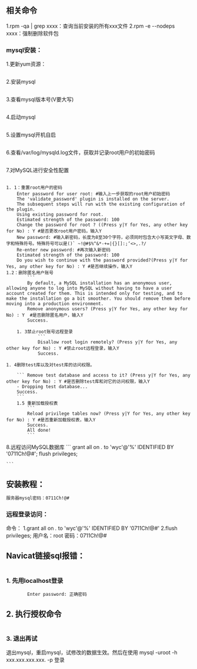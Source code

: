 ## 相关命令
1.rpm -qa | grep xxxx：查询当前安装的所有xxx文件
2.rpm -e --nodeps xxxx：强制删除软件包

### mysql安装：
1.更新yum资源：
``` rpm -Uvh  http://dev.mysql.com/get/mysql57-community-release-el7-9.noarch.rpm
```
2.安装mysql

``` yum -y install mysql-community-server
```
3.查看mysql版本号(V要大写)

``` mysql -V
```
4.启动mysql

``` systemctl start mysqld
```
5.设置mysql开机自启

``` systemctl enable mysqld
```
6.查看/var/log/mysqld.log文件，获取并记录root用户的初始密码

``` grep 'temporary password' /var/log/mysqld.log
```
7.对MySQL进行安全性配置

``` mysql_secure_installation
```
	1. 1：重置root用户的密码
		Enter password for user root: #输入上一步获取的root用户初始密码
		The 'validate_password' plugin is installed on the server.
		The subsequent steps will run with the existing configuration of the plugin.
		Using existing password for root.
		Estimated strength of the password: 100 
		Change the password for root ? ((Press y|Y for Yes, any other key for No) : Y #是否更改root用户密码，输入Y
		New password: #输入新密码，长度为8至30个字符，必须同时包含大小写英文字母、数字和特殊符号。特殊符号可以是()` ~!@#$%^&*-+=|{}[]:;‘<>,.?/
		Re-enter new password: #再次输入新密码
		Estimated strength of the password: 100 
		Do you wish to continue with the password provided?(Press y|Y for Yes, any other key for No) : Y #是否继续操作，输入Y
	1.2：删除匿名用户账号
			``` 
			By default, a MySQL installation has an anonymous user, allowing anyone to log into MySQL without having to have a user account created for them. This is intended only for testing, and to make the installation go a bit smoother. You should remove them before moving into a production environment.
			Remove anonymous users? (Press y|Y for Yes, any other key for No) : Y  #是否删除匿名用户，输入Y
			Success.
```
	1. 3禁止root账号远程登录
			``` 
			Disallow root login remotely? (Press y|Y for Yes, any other key for No) : Y #禁止root远程登录，输入Y
			Success.
```
	1. 4删除test库以及对test库的访问权限。

		``` Remove test database and access to it? (Press y|Y for Yes, any other key for No) : Y #是否删除test库和对它的访问权限，输入Y
		- Dropping test database...
		Success.
		```
		1.5 重新加载授权表
			``` 
			Reload privilege tables now? (Press y|Y for Yes, any other key for No) : Y #是否重新加载授权表，输入Y
			Success.
			All done!
			```
8.远程访问MySQL数据库
	``` 
	grant all on *.* to 'wyc'@'%' IDENTIFIED BY '0711Ch!@#';
	flush privileges;

	```

## 安装教程：
``` https://help.aliyun.com/document_detail/116727.html
服务器mysql密码：0711Ch!@#
```

### 远程登录访问：
命令：
1.grant all on *.* to 'wyc'@'%' IDENTIFIED BY '0711Ch!@#'
2.flush privileges;
用户名：root
密码：0711Ch!@#

## Navicat链接sql报错：

``` ERROR 1045 (28000): Access denied for user 'root'@'8.131.103.29' (using password: YES)
```

### 1. 先用localhost登录

``` mysql -u root -p
		Enter password: 正确密码
```
## 2. 执行授权命令

``` mysql> grant all privileges on *.* to root@'%' identified by '密码';
```

### 3. 退出再试
退出mysql，重启mysql，试修改的数据生效。然后在使用 mysql -uroot -h xxx.xxx.xxx.xxx. -p  登录